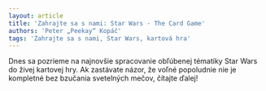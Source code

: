 ```yaml
---
layout: article
title: 'Zahrajte sa s nami: Star Wars - The Card Game'
authors: 'Peter „Peekay“ Kopáč'
tags: 'Zahrajte sa s nami, Star Wars, kartová hra'
---
```


Dnes sa pozrieme na najnovšie spracovanie
obľúbenej tématiky Star Wars do živej
kartovej hry. Ak zastávate názor, že voľné
popoludnie nie je kompletné bez bzučania
svetelných mečov, čítajte ďalej!
